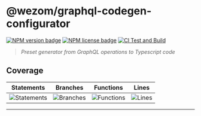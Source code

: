 # @wezom/graphql-codegen-configurator

[![NPM version badge](https://img.shields.io/npm/v/@wezom/graphql-codegen-configurator.svg)](https://www.npmjs.com/package/@wezom/graphql-codegen-configurator)
[![NPM license badge](https://img.shields.io/npm/l/@wezom/graphql-codegen-configurator.svg)](https://www.npmjs.com/package/@wezom/graphql-codegen-configurator)
[![CI Test and Build](https://github.com/WezomCompany/graphql-codegen-configurator/actions/workflows/ci.yml/badge.svg)](https://github.com/WezomCompany/graphql-codegen-configurator/actions/workflows/ci.yml)

> _Preset generator from GraphQL operations to Typescript code_

## Coverage

| Statements                                                                               | Branches                                                                             | Functions                                                                              | Lines                                                                          |
| ---------------------------------------------------------------------------------------- | ------------------------------------------------------------------------------------ | -------------------------------------------------------------------------------------- | ------------------------------------------------------------------------------ |
| ![Statements](https://img.shields.io/badge/statements-100%25-brightgreen.svg?style=flat) | ![Branches](https://img.shields.io/badge/branches-100%25-brightgreen.svg?style=flat) | ![Functions](https://img.shields.io/badge/functions-100%25-brightgreen.svg?style=flat) | ![Lines](https://img.shields.io/badge/lines-100%25-brightgreen.svg?style=flat) |

---
